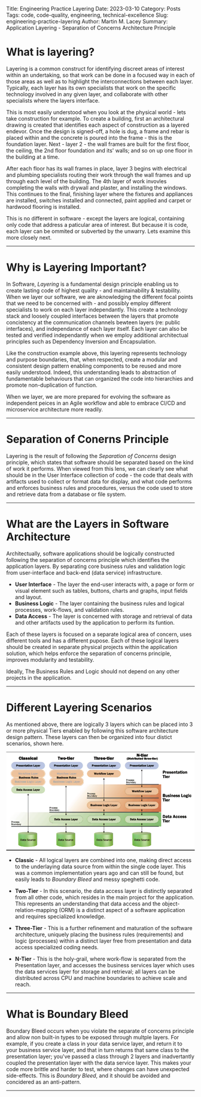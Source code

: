 Title: Engineering Practice Layering
Date: 2023-03-10
Category: Posts 
Tags: code, code-quality, engineering, technical-excellence
Slug: engineering-practice-layering
Author: Martin M. Lacey
Summary: Application Layering - Separation of Concerns Architecture Principle

# What is layering?

Layering is a common construct for identifying discreet areas of interest within an undertaking, so that work can be done in a focused way in each of 
those areas as well as to highlight the interconnections between each layer.  Typically, each layer has its own specialists that work on the specific
technology involved in any given layer, and collaborate with other specialists where the layers interface.

This is most easily understood when you look at the physical world - lets take construction for example.  To create a building, first an architectural drawing
is created that identifies each aspect of construction as a layered endevor.  Once the design is signed-off, a hole is dug, a frame and rebar is placed within and the concrete
is poured into the frame - this is the foundation layer.  Next - layer 2 - the wall frames are built for the first floor, the ceiling, the 2nd floor foundation and its' walls; and so on up one floor in the 
building at a time.  

After each floor has its wall frames in place, layer 3 begins with electrical and plumbing specialists routing their work through the wall frames and up through each level
of the building.  The 4th layer of work invovles completing the walls with drywall and plaster, and installing the windows.  This continues to the final, finishing layer where the 
fixtures and appliances are installed, switches installed and connected, paint applied and carpet or hardwood flooring is installed.

This is no different in software - except the layers are logical, containing only code that address a paticular area of interest.  But because it is code, each layer can be ommited or subverted by the unwarry.  Lets examine this more closely next.

---

# Why is Layering Important?

In Software, *Layering* is a fundamental design principle enabling us to create lasting code of highest quality - and maintainability & testability.  When we layer our software, we
are aknowledging the different focal points that we need to be concerned with - and possibly employ different specialists to work on each layer independantly. 
This create a technology
stack and loosely coupled interfaces between the layers that promote concistency at the communication channels bewteen layers (re: public interfaces), and independance of each layer itself.  Each layer
can also be tested and verified independantly when we employ additional architectual principles such as Dependency Inversion and Encapsulation.

Like the construction 
example above, this layering represents technology and purpose boundaries, that, when respected, create a modular and consistent design pattern enabling components to be reused and 
more easily understood.  Indeed, this understanding leads to abstraction of fundamentable behaviours that can organized the code into hierarchies and promote non-duplication of function.

When we layer, we are more prepared for evolving the software as independent peices in an Agile workflow and able to embrace CI/CD and microservice architecture more readily.

---

# Separation of Conerns Principle

Layering is the result of following the *Separation of Concerns* design principle, which states that software should be separated based on the kind
of work it performs.  When viewed from this lens, we can clearly see what should be in the User Interface collection of code - the code that deals
with artifacts used to collect or format data for display, and what code performs and enforces business rules and procedures, versus the code used to store and
retrieve data from a database or file system. 

---

# What are the Layers in Software Architecture
 
Architectually, software applications should be logically constructed following the separation of concerns principle which identifies the application layers.  By separating core business 
rules and validation logic from user-interface and back-end (data service) infrastructure.  

- **User Interface** - The layer the end-user interacts with, a page or form or visual element such as tables, buttons, charts and graphs, input fields and layout.
- **Business Logic** - The layer containing the business rules and logical processes, work-flows, and validation rules.
- **Data Access** - The layer is concerned with storage and retrieval of data and other artifacts used by the application to perform its funtion.

Each of these layers is focused on a separate logical area of concern, uses different tools and has a different pupose.  Each of
these logical layers should be created in separate physical projects within the application solution, which helps enforce the separation of concerns principle, improves modularity and testability.  

Ideally, The Business Rules and Logic should not depend on any other projects in the application.

---

# Different Layering Scenarios

As mentioned above, there are logically 3 layers which can be placed into 3 or more physical Tiers enabled by following this software architecture design pattern.  These layers can then be 
organized into four distict scenarios, shown here.

![Architecture Scenarios](/Images/n-tier-architecture.png)

- **Classic** - All logical layers are combined into one, making direct access to the underlaying data source from within the single code layer.  This was a common implementation years ago and can still be found, but easily leads to *Boundary Bleed* and messy speghetti code.

- **Two-Tier** - In this scenario, the data access layer is distinctly separated from all other code, which resides in the main project for the application.  This represents an understanding that data access and the object-relation-mapping (ORM) is a distinct aspect of a software application and requires specialized knowledge.

- **Three-Tier** - This is a further refinement and maturation of the software architecture, uniquely placing the business rules (requirements) and logic (processes) within a distinct layer free from presentation and data access specialized coding needs.

- **N-Tier** - This is the holy-grail, where work-flow is separated from the Presentation layer, and accesses the business services layer which uses the data services layer for storage and retrieval; all layers can be distributed across CPU and machine boundaries to achieve scale and reach.  

---

# What is Boundary Bleed 

Boundary Bleed occurs when you violate the separate of concerns principle and allow non built-in types to be exposed through multple layers.  For example, if you
create a class in your data service layer, and return it to your business service layer, and that in turn returns that same class to the presentation layer; you've
passed a class through 2 layers and inadvertantly coupled the presentation layer with the data service layer.  This makes your code more brittle and harder to test, where changes
can have unexpected side-effects.  This is *Boundary Bleed*, and it should be avoided and concidered as an anti-pattern.

---
